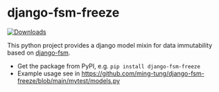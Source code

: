 # django-fsm-freeze
[![Downloads](https://static.pepy.tech/personalized-badge/django-fsm-freeze?period=total&units=international_system&left_color=grey&right_color=yellowgreen&left_text=Downloads)](https://pepy.tech/project/django-fsm-freeze)

This python project provides a django model mixin for data immutability based on
[django-fsm](https://github.com/viewflow/django-fsm).

- Get the package from PyPI, e.g. `pip install django-fsm-freeze`
- Example usage see in https://github.com/ming-tung/django-fsm-freeze/blob/main/mytest/models.py